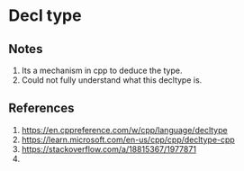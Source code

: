 # Decl type

## Notes
1. Its a mechanism in cpp to deduce the type. 
2. Could not fully understand what this decltype is.


## References

1. https://en.cppreference.com/w/cpp/language/decltype
2. https://learn.microsoft.com/en-us/cpp/cpp/decltype-cpp
3. https://stackoverflow.com/a/18815367/1977871
4. 
